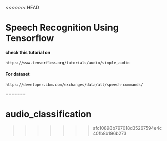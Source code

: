 <<<<<<< HEAD
# Speech Recognition Using Tensorflow

#### check this tutorial on 

```
https://www.tensorflow.org/tutorials/audio/simple_audio 

```

#### For dataset

```
https://developer.ibm.com/exchanges/data/all/speech-commands/
```
=======
# audio_classification
>>>>>>> afc10898b797018d35267594e4c40fb8b196b273
